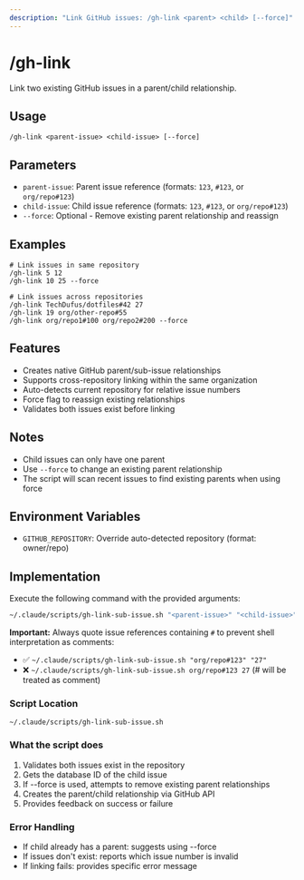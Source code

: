 ```yaml
---
description: "Link GitHub issues: /gh-link <parent> <child> [--force]"
---
```


# /gh-link

Link two existing GitHub issues in a parent/child relationship.

## Usage

```
/gh-link <parent-issue> <child-issue> [--force]
```

## Parameters

- `parent-issue`: Parent issue reference (formats: `123`, `#123`, or `org/repo#123`)
- `child-issue`: Child issue reference (formats: `123`, `#123`, or `org/repo#123`)
- `--force`: Optional - Remove existing parent relationship and reassign

## Examples

```
# Link issues in same repository
/gh-link 5 12
/gh-link 10 25 --force

# Link issues across repositories
/gh-link TechDufus/dotfiles#42 27
/gh-link 19 org/other-repo#55
/gh-link org/repo1#100 org/repo2#200 --force
```

## Features

- Creates native GitHub parent/sub-issue relationships
- Supports cross-repository linking within the same organization
- Auto-detects current repository for relative issue numbers
- Force flag to reassign existing relationships
- Validates both issues exist before linking

## Notes

- Child issues can only have one parent
- Use `--force` to change an existing parent relationship
- The script will scan recent issues to find existing parents when using force

## Environment Variables

- `GITHUB_REPOSITORY`: Override auto-detected repository (format: owner/repo)

## Implementation

Execute the following command with the provided arguments:

```bash
~/.claude/scripts/gh-link-sub-issue.sh "<parent-issue>" "<child-issue>" [--force]
```

**Important:** Always quote issue references containing `#` to prevent shell interpretation as comments:
- ✅ `~/.claude/scripts/gh-link-sub-issue.sh "org/repo#123" "27"`
- ❌ `~/.claude/scripts/gh-link-sub-issue.sh org/repo#123 27` (# will be treated as comment)

### Script Location
`~/.claude/scripts/gh-link-sub-issue.sh`

### What the script does
1. Validates both issues exist in the repository
2. Gets the database ID of the child issue
3. If --force is used, attempts to remove existing parent relationships
4. Creates the parent/child relationship via GitHub API
5. Provides feedback on success or failure

### Error Handling
- If child already has a parent: suggests using --force
- If issues don't exist: reports which issue number is invalid
- If linking fails: provides specific error message
